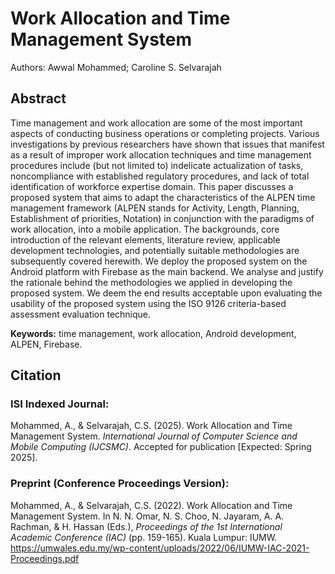 # Work Allocation and Time Management System

Authors: Awwal Mohammed; Caroline S. Selvarajah

## Abstract

Time management and work allocation are some of the most important aspects of conducting business operations or completing projects. Various investigations by previous researchers have shown that issues that manifest as a result of improper work allocation techniques and time management procedures include (but not limited to) indelicate actualization of tasks, noncompliance with established regulatory procedures, and lack of total identification of workforce expertise domain. This paper discusses a proposed system that aims to adapt the characteristics of the ALPEN time management framework (ALPEN stands for Activity, Length, Planning, Establishment of priorities, Notation) in conjunction with the paradigms of work allocation, into a mobile application. The backgrounds, core introduction of the relevant elements, literature review, applicable development technologies, and potentially suitable methodologies are subsequently covered herewith. We deploy the proposed system on the Android platform with Firebase as the main backend. We analyse and justify the rationale behind the methodologies we applied in developing the proposed system. We deem the end results acceptable upon evaluating the usability of the proposed system using the ISO 9126 criteria-based assessment evaluation technique.

<b>Keywords:</b> time management, work allocation, Android development, ALPEN, Firebase.

## Citation

### ISI Indexed Journal:
Mohammed, A., & Selvarajah, C.S. (2025). Work Allocation and Time Management System. 
_International Journal of Computer Science and Mobile Computing (IJCSMC)_. 
Accepted for publication [Expected: Spring 2025].

### Preprint (Conference Proceedings Version):
Mohammed, A., & Selvarajah, C.S. (2022). Work Allocation and Time Management System.
In N. N. Omar, N. S. Choo, N. Jayaram, A. A. Rachman, & H. Hassan (Eds.), _Proceedings of
the 1st International Academic Conference (IAC)_ (pp. 159-165). Kuala Lumpur: IUMW.
https://umwales.edu.my/wp-content/uploads/2022/06/IUMW-IAC-2021-Proceedings.pdf

